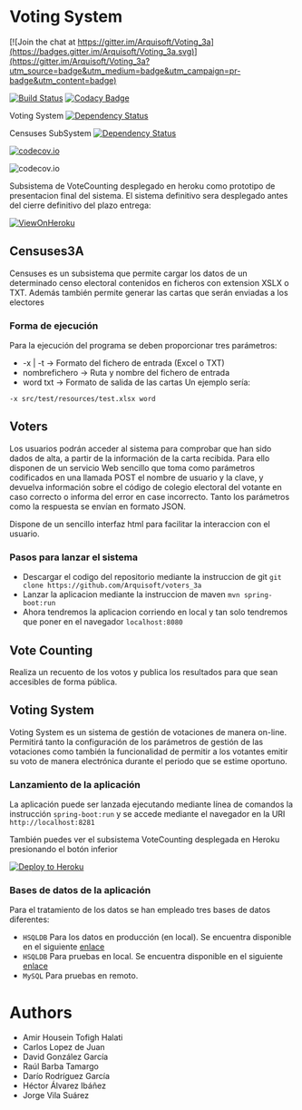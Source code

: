 Voting System
=============

[![Join the chat at https://gitter.im/Arquisoft/Voting_3a](https://badges.gitter.im/Arquisoft/Voting_3a.svg)](https://gitter.im/Arquisoft/Voting_3a?utm_source=badge&utm_medium=badge&utm_campaign=pr-badge&utm_content=badge)

[![Build Status](https://travis-ci.org/Arquisoft/Voting_3a.svg)](https://travis-ci.org/Arquisoft/Voting_3a)
[![Codacy Badge](https://api.codacy.com/project/badge/grade/b7c23b065b37409ebc7bf07d9399df36)](https://www.codacy.com/app/jelabra/Voting_3a)

Voting System
[![Dependency Status](https://www.versioneye.com/user/projects/572a47c5a0ca35004baf83eb/badge.svg?style=flat)](https://www.versioneye.com/user/projects/572a47c5a0ca35004baf83eb)

Censuses SubSystem
[![Dependency Status](https://www.versioneye.com/user/projects/572a47c0a0ca350034be6e7a/badge.svg?style=flat)](https://www.versioneye.com/user/projects/572a47c0a0ca350034be6e7a)

[![codecov.io](https://codecov.io/github/Arquisoft/Voting_3a/coverage.svg?branch=master)](https://codecov.io/github/Arquisoft/Voting_3a?branch=master)

![codecov.io](https://codecov.io/gh/Arquisoft/Voting_3a/branch.svg?branch=master)

Subsistema de VoteCounting desplegado en heroku como prototipo de presentacion final del sistema. El sistema definitivo sera desplegado antes del cierre definitivo del plazo entrega:

[![ViewOnHeroku](https://img.shields.io/badge/View%20on-Heroku-ff69b4.svg)](https://votecounting3av2.herokuapp.com)


## Censuses3A

Censuses es un subsistema que permite cargar los datos de un determinado censo electoral contenidos en ficheros con extension XSLX o TXT. Además también permite generar las cartas que serán enviadas a los electores

### Forma de ejecución
Para la ejecución del programa se deben proporcionar tres parámetros:
* -x | -t -> Formato del fichero de entrada (Excel o TXT)
* nombrefichero -> Ruta y nombre del fichero de entrada
* word txt -> Formato de salida de las cartas
Un ejemplo sería:
```
-x src/test/resources/test.xlsx word
```

## Voters

Los usuarios podrán acceder al sistema para comprobar que han sido dados de alta, a partir de la información de la carta recibida. Para ello disponen de un servicio Web sencillo que toma como parámetros codificados en una llamada POST el nombre de usuario y la clave, y devuelva información sobre el código de colegio electoral del votante en caso correcto o informa del error en case incorrecto. Tanto los parámetros como la respuesta se envían en formato JSON.

Dispone de un sencillo interfaz html para facilitar la interaccion con el usuario.

### Pasos para lanzar el sistema


* Descargar el codigo del repositorio mediante la instruccion de git ```git clone https://github.com/Arquisoft/voters_3a```
* Lanzar la aplicacion mediante la instruccion de maven ```mvn spring-boot:run```
* Ahora tendremos la aplicacion corriendo en local y tan solo tendremos que poner en el navegador ```localhost:8080```


## Vote Counting

Realiza un recuento de los votos y publica los resultados para que sean accesibles de forma pública.

## Voting System

Voting System es un sistema de gestión de votaciones de manera on-line. Permitirá tanto la configuración de los parámetros de gestión de las votaciones como también la funcionalidad de permitir a los votantes emitir su voto de manera electrónica durante el periodo que se estime oportuno.

### Lanzamiento de la aplicación
La aplicación puede ser lanzada ejecutando mediante línea de comandos la instrucción ```spring-boot:run``` y se accede mediante el navegador en la URI ```http://localhost:8281```

También puedes ver el subsistema VoteCounting desplegada en Heroku presionando el botón inferior

[![Deploy to Heroku](https://www.herokucdn.com/deploy/button.png)](https://votingsystem3a.herokuapp.com)

### Bases de datos de la aplicación
Para el tratamiento de los datos se han empleado tres bases de datos diferentes:
* ```HSQLDB``` Para los datos en producción (en local). Se encuentra disponible en el siguiente [enlace](https://www.dropbox.com/sh/g3y9b00ascxo7js/AACNzXSTuYbxXI3vyRGSJFE5a?dl=0)
* ```HSQLDB``` Para pruebas en local. Se encuentra disponible en el siguiente [enlace](https://www.dropbox.com/sh/tyk6nnxkzb1kamd/AACQoa-V5mFDNLrnGiaa8MVva?dl=0)
* ```MySQL``` Para pruebas en remoto.


# Authors

* Amir Housein Tofigh Halati
* Carlos Lopez de Juan
* David González García
* Raúl Barba Tamargo
* Darío Rodríguez García
* Héctor Álvarez Ibáñez
* Jorge Vila Suárez
